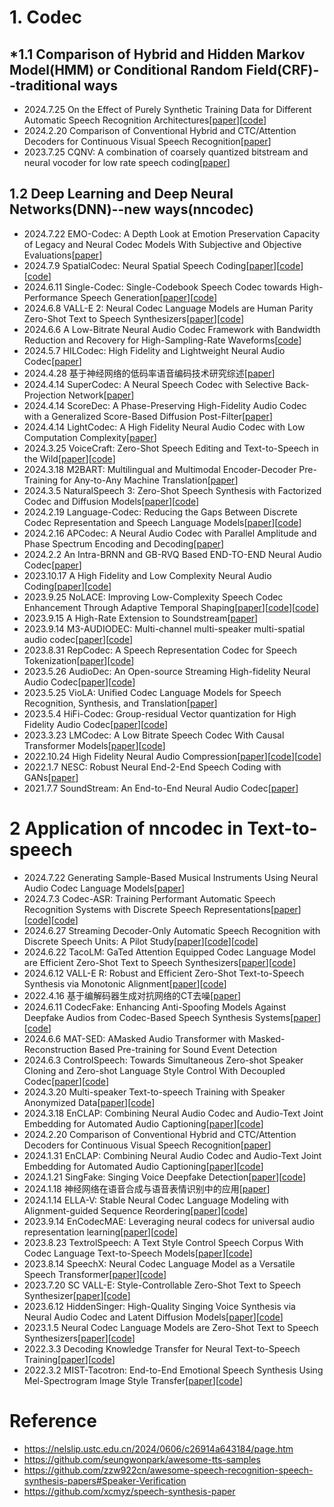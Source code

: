 # 1. Codec
## *1.1 Comparison of Hybrid and Hidden Markov Model(HMM) or Conditional Random Field(CRF)--traditional ways
- 2024.7.25 On the Effect of Purely Synthetic Training Data for Different Automatic Speech Recognition Architectures[[paper](https://arxiv.org/abs/2407.17997)][[code](https://github.com/rwth-i6/returnn-experiments/tree/master/2024-pure-synthetic-data)]
- 2024.2.20 Comparison of Conventional Hybrid and CTC/Attention Decoders for Continuous Visual Speech Recognition[[paper](https://arxiv.org/abs/2402.13004)]
- 2023.7.25 CQNV: A combination of coarsely quantized bitstream and neural vocoder for low rate speech coding[[paper](https://arxiv.org/abs/2307.13295)]


## 1.2 Deep Learning and Deep Neural Networks(DNN)--new ways(nncodec)
- 2024.7.22 EMO-Codec: A Depth Look at Emotion Preservation Capacity of Legacy and Neural Codec Models With Subjective and Objective Evaluations[[paper](https://arxiv.org/abs/2407.15458)]
- 2024.7.9 SpatialCodec: Neural Spatial Speech Coding[[paper](https://arxiv.org/abs/2309.07432)][[code](https://xzwy.github.io/SpatialCodecDemo)][[code](https://github.com/XZWY/SpatialCodec)]
- 2024.6.11 Single-Codec: Single-Codebook Speech Codec towards High-Performance Speech Generation[[paper](https://arxiv.org/abs/2406.07422)][[code](https://kkksuper.github.io/Single-Codec)]
- 2024.6.8 VALL-E 2: Neural Codec Language Models are Human Parity Zero-Shot Text to Speech Synthesizers[[paper](https://arxiv.org/abs/2406.05370)][[code](https://aka.ms/valle2)]
- 2024.6.6  A Low-Bitrate Neural Audio Codec Framework with Bandwidth Reduction and Recovery for High-Sampling-Rate Waveforms[[code](https://yangai520.github.io/APCodec_APBWE)]
- 2024.5.7 HILCodec: High Fidelity and Lightweight Neural Audio Codec[[paper](https://arxiv.org/abs/2405.04752)]
- 2024.4.28 基于神经网络的低码率语音编码技术研究综述[[paper](https://kns.cnki.net/kcms2/article/abstract?v=wRD08hUPYgxIQfVIo03qBOmF-KFe1SjsE8tlpEc5OvnGr0I4pNML3ML4vI6BI3Q4dCtxdAc-F2rtQBJVg259do_ultMvCkimLUC52KEGwfPT-ztkpwkZ9W9jeZPcb_ImA2ISCuuBEdeOAOpUlLReOAkWvzMob0h9&uniplatform=NZKPT&language=CHS)]
- 2024.4.14 SuperCodec: A Neural Speech Codec with Selective Back-Projection Network[[paper](https://ieeexplore.ieee.org/document/10447744)]
- 2024.4.14 ScoreDec: A Phase-Preserving High-Fidelity Audio Codec with a Generalized Score-Based Diffusion Post-Filter[[paper](https://ieeexplore.ieee.org/document/10448371)]
- 2024.4.14 LightCodec: A High Fidelity Neural Audio Codec with Low Computation Complexity[[paper](https://ieeexplore.ieee.org/document/10447532)]
- 2024.3.25 VoiceCraft: Zero-Shot Speech Editing and Text-to-Speech in the Wild[[paper](https://arxiv.org/abs/2403.16973)][[code](https://jasonppy.github.io/VoiceCraft_web)]
- 2024.3.18 M2BART: Multilingual and Multimodal Encoder-Decoder Pre-Training for Any-to-Any Machine Translation[[paper](https://ieeexplore.ieee.org/document/10446620)]
- 2024.3.5 NaturalSpeech 3: Zero-Shot Speech Synthesis with Factorized Codec and Diffusion Models[[paper](https://arxiv.org/abs/2403.03100)][[code](https://aka.ms/speechresearch)]
- 2024.2.19 Language-Codec: Reducing the Gaps Between Discrete Codec Representation and Speech Language Models[[paper](https://arxiv.org/abs/2402.12208)][[code](https://github.com/jishengpeng/languagecodec)]
- 2024.2.16 APCodec: A Neural Audio Codec with Parallel Amplitude and Phase Spectrum Encoding and Decoding[[paper](https://arxiv.org/abs/2402.10533)]
- 2024.2.2 An Intra-BRNN and GB-RVQ Based END-TO-END Neural Audio Codec[[paper](https://arxiv.org/abs/2402.01271)]
- 2023.10.17 A High Fidelity and Low Complexity Neural Audio Coding[[paper](https://arxiv.org/abs/2310.10992)][[code](https://github.com/google/lyra)]
- 2023.9.25 NoLACE: Improving Low-Complexity Speech Codec Enhancement Through Adaptive Temporal Shaping[[paper](https://arxiv.org/abs/2309.14521)][[code](https://282fd5fa7.github.io/NoLACE)][[code](https://gitlab.xiph.org/xiph/opus/-/tree/icassp2024)]
- 2023.9.15 A High-Rate Extension to Soundstream[[paper](https://ieeexplore.ieee.org/document/10248100)]
- 2023.9.14 M3-AUDIODEC: Multi-channel multi-speaker multi-spatial audio codec[[paper](https://arxiv.org/abs/2309.07416)][[code](https://anton-jeran.github.io/MAD/)]
- 2023.8.31 RepCodec: A Speech Representation Codec for Speech Tokenization[[paper](https://arxiv.org/abs/2309.00169)][[code](https://github.com/mct10/RepCodec)]
- 2023.5.26 AudioDec: An Open-source Streaming High-fidelity Neural Audio Codec[[paper](https://arxiv.org/abs/2305.16608)][[code](https://github.com/facebookresearch/AudioDec)]
- 2023.5.25 VioLA: Unified Codec Language Models for Speech Recognition, Synthesis, and Translation[[paper](https://arxiv.org/abs/2305.16107)]
- 2023.5.4 HiFi-Codec: Group-residual Vector quantization for High Fidelity Audio Codec[[paper](https://arxiv.org/abs/2305.02765)][[code](https://github.com/yangdongchao/AcademiCodec)]
- 2023.3.23 LMCodec: A Low Bitrate Speech Codec With Causal Transformer Models[[paper](https://arxiv.org/pdf/2303.12984)][[code](https://mjenrungrot.github.io/chrome-media-audio-papers/publications/lmcodec)]
- 2022.10.24 High Fidelity Neural Audio Compression[[paper](https://arxiv.org/abs/2210.13438)][[code](https://github.com/facebookresearch/encodec)][[code](https://ai.honu.io/papers/encodec/samples.html)]
- 2022.1.7 NESC: Robust Neural End-2-End Speech Coding with GANs[[paper](https://arxiv.org/abs/2207.03282)]
- 2021.7.7 SoundStream: An End-to-End Neural Audio Codec[[paper](https://arxiv.org/abs/2107.03312)]

# 2 Application of nncodec in Text-to-speech
- 2024.7.22 Generating Sample-Based Musical Instruments Using Neural Audio Codec Language Models[[paper](https://arxiv.org/abs/2407.15641)]
- 2024.7.3 Codec-ASR: Training Performant Automatic Speech Recognition Systems with Discrete Speech Representations[[paper](https://arxiv.org/abs/2407.03495)][[code](https://catalog.ngc.nvidia.com/orgs/nvidia/teams/nemo/models/audio_codec_16khz_small)][[code](https://github.com/NVIDIA/NeMo)]
- 2024.6.27 Streaming Decoder-Only Automatic Speech Recognition with Discrete Speech Units: A Pilot Study[[paper](https://arxiv.org/abs/2406.18862)][[code](https://huggingface.co/TencentGameMate/chinese-hubert-large)][[code](https://github.com/chenpk00/IS2024_stream_decoder_only_asr)]
- 2024.6.22 TacoLM: GaTed Attention Equipped Codec Language Model are Efficient Zero-Shot Text to Speech Synthesizers[[paper](https://arxiv.org/abs/2406.15752)][[code](https://ereboas.github.io/TacoLM/)]
- 2024.6.12 VALL-E R: Robust and Efficient Zero-Shot Text-to-Speech Synthesis via Monotonic Alignment[[paper](https://arxiv.org/abs/2406.07855)][[code](https://aka.ms/valler)]
- 2022.4.16 基于编解码器生成对抗网络的CT去噪[[paper](https://kns.cnki.net/kcms2/article/abstract?v=wRD08hUPYgyNeWLqxsgErefvFIq6eitS9VAYSDvSMID-X-8i7d8QgosYK_xxmkhVHWtatWsgWYB3Pmfd5GhX87IVjXBbSsYnFKrgPMGHfQAIraIf6xo1A82BN5f8rSBokv3Ksc6By9l70Krss0vbCdgaJCT4qThy&uniplatform=NZKPT&language=CHS)]
- 2024.6.11 CodecFake: Enhancing Anti-Spoofing Models Against Deepfake Audios from Codec-Based Speech Synthesis Systems[[paper](https://arxiv.org/abs/2406.07237)][[code](https://codecfake.github.io)]
- 2024.6.6 MAT-SED: AMasked Audio Transformer with Masked-Reconstruction Based Pre-training for Sound Event Detection
- 2024.6.3 ControlSpeech: Towards Simultaneous Zero-shot Speaker Cloning and Zero-shot Language Style Control With Decoupled Codec[[paper](https://arxiv.org/abs/2406.01205)][[code](https://github.com/jishengpeng/ControlSpeech)]
- 2024.3.20 Multi-speaker Text-to-speech Training with Speaker Anonymized Data[[paper](https://arxiv.org/abs/2405.11767)][[code](https://unilight.github.io/Publication-Demos/publications/sa-tts-spl/index.html)]
- 2024.3.18 EnCLAP: Combining Neural Audio Codec and Audio-Text Joint Embedding for Automated Audio Captioning[[paper](https://ieeexplore.ieee.org/document/10446672)][[code](https://huggingface.co/spaces/enclap-team/enclap)]
- 2024.2.20 Comparison of Conventional Hybrid and CTC/Attention Decoders for Continuous Visual Speech Recognition[[paper](https://arxiv.org/abs/2402.13004)]
- 2024.1.31 EnCLAP: Combining Neural Audio Codec and Audio-Text Joint Embedding for Automated Audio Captioning[[paper](https://arxiv.org/abs/2401.17690)][[code](https://github.com/jaeyeonkim99/EnCLAP)]
- 2024.1.21 SingFake: Singing Voice Deepfake Detection[[paper](https://arxiv.org/abs/2309.07525)][[code](https://www.singfake.org/)]
- 2024.1.18 神经网络在语音合成与语音表情识别中的应用[[paper](https://blog.csdn.net/universsky2015/article/details/136011471)]
- 2024.1.14 ELLA-V: Stable Neural Codec Language Modeling with Alignment-guided Sequence Reordering[[paper](https://arxiv.org/abs/2401.07333)][[code](https://ereboas.github.io/ELLAV/)]
- 2023.9.14 EnCodecMAE: Leveraging neural codecs for universal audio representation learning[[paper](https://arxiv.org/abs/2309.07391)][[code](https://github.com/habla-liaa/encodecmae)]
- 2023.8.23 TextrolSpeech: A Text Style Control Speech Corpus With Codec Language Text-to-Speech Models[[paper](https://arxiv.org/abs/2308.14430)][[code](https://sall-e.github.io/)]
- 2023.8.14 SpeechX: Neural Codec Language Model as a Versatile Speech Transformer[[paper](https://arxiv.org/abs/2308.06873)][[code](https://www.microsoft.com/en-us/research/project/speechx/)]
- 2023.7.20 SC VALL-E: Style-Controllable Zero-Shot Text to Speech Synthesizer[[paper](https://arxiv.org/abs/2307.10550)][[code](https://creativecommons.org/licenses/by/4.0/)]
- 2023.6.12 HiddenSinger: High-Quality Singing Voice Synthesis via Neural Audio Codec and Latent Diffusion Models[[paper](https://arxiv.org/abs/2306.06814)][[code](https://jisang93.github.io/hiddensinger-demo/)]
- 2023.1.5 Neural Codec Language Models are Zero-Shot Text to Speech Synthesizers[[paper](https://arxiv.org/abs/2301.02111)][[code](https://github.com/microsoft/unilm)]
- 2022.3.3 Decoding Knowledge Transfer for Neural Text-to-Speech Training[[paper](https://ieeexplore.ieee.org/document/9767637)][[code](https://creativecommons.org/licenses/by/4.0/)]
- 2022.3.2 MIST-Tacotron: End-to-End Emotional Speech Synthesis Using Mel-Spectrogram Image Style Transfer[[paper](https://ieeexplore.ieee.org/document/9726166)][[code](https://creativecommons.org/licenses/by/4.0/)]

# Reference
- https://nelslip.ustc.edu.cn/2024/0606/c26914a643184/page.htm
- https://github.com/seungwonpark/awesome-tts-samples
- https://github.com/zzw922cn/awesome-speech-recognition-speech-synthesis-papers#Speaker-Verification
- https://github.com/xcmyz/speech-synthesis-paper
